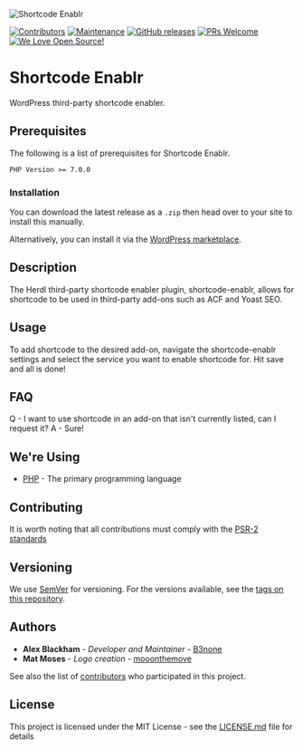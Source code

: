 ![Shortcode Enablr](.github/README/logo.png)

[![Contributors](https://img.shields.io/github/contributors/herdl/shortcode-enablr)](https://github.com/herdl/shortcode-enablr)
[![Maintenance](https://img.shields.io/badge/Maintained%3F-yes-green.svg)](https://github.com/herdl/shortcode-enablr/graphs/commit-activity)
[![GitHub releases](https://img.shields.io/github/release/herdl/shortcode-enablr.svg)](https://github.com/herdl/shortcode-enablr/releases/)
[![PRs Welcome](https://img.shields.io/badge/PRs-welcome-brightgreen.svg)](http://makeapullrequest.com)
[![We Love Open Source!](https://badges.frapsoft.com/os/v3/open-source.svg?v=103)](https://github.com/herdl)

# Shortcode Enablr
WordPress third-party shortcode enabler.

## Prerequisites
The following is a list of prerequisites for Shortcode Enablr.
```
PHP Version >= 7.0.0
```

### Installation

You can download the latest release as a `.zip` then head over to your site to install this manually.

Alternatively, you can install it via the [WordPress marketplace](https://wordpress.org/plugins/shortcode-enablr/).

## Description

The Herdl third-party shortcode enabler plugin, shortcode-enablr, allows for shortcode to be used in third-party add-ons such as ACF and Yoast SEO.

## Usage

To add shortcode to the desired add-on, navigate the shortcode-enablr settings and select the service you want to enable shortcode for. Hit save and all is done!

## FAQ

Q - I want to use shortcode in an add-on that isn't currently listed, can I request it?
A - Sure! 

## We're Using
* [PHP](https://www.php.net/) - The primary programming language

## Contributing
It is worth noting that all contributions must comply with the [PSR-2 standards](https://github.com/php-fig/fig-standards/blob/master/accepted/PSR-2-coding-style-guide.md)

## Versioning
We use [SemVer](http://semver.org/) for versioning. For the versions available, see the [tags on this repository](https://github.com/herdl/shortcode-enablr/tags). 

## Authors
* **Alex Blackham** - *Developer and Maintainer* - [B3none](https://github.com/b3none)
* **Mat Moses** - *Logo creation* - [mooonthemove](https://instagram.com/mooonthemove)

See also the list of [contributors](https://github.com/herdl/shortcode-enablr/contributors) who participated in this project.

## License
This project is licensed under the MIT License - see the [LICENSE.md](LICENSE.md) file for details
